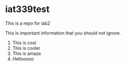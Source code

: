 # iat339test
This is a repo for lab2

This is important information that you should not ignore.

1. This is cool
2. This is cooler
3. This is amaze
4. Hellooooo
